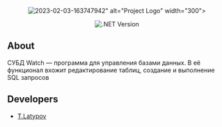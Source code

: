 <p align="center">
      <img src="<img src="https://i.ibb.co/ZJdD0vZ/2023-02-03-163747942.png" alt="2023-02-03-163747942" border="0">" alt="Project Logo" width="300">
</p>

<p align="center">
   <img src="https://img.shields.io/badge/.NET%20ver-4.7.2-informational" alt=".NET Version">
</p>

## About
СУБД Watch — программа для управления базами данных. В её функционал вхожит редактирование таблиц, создание и выполнение SQL запросов

## Developers

- [T.Latypov](https://github.com/N0tilT)

